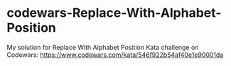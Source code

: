 # codewars-Replace-With-Alphabet-Position
My solution for Replace With Alphabet Position Kata challenge on Codewars: https://www.codewars.com/kata/546f922b54af40e1e90001da
